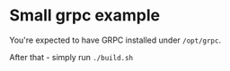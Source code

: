# Small grpc example

You're expected to have GRPC installed under `/opt/grpc`.

After that - simply run `./build.sh`
